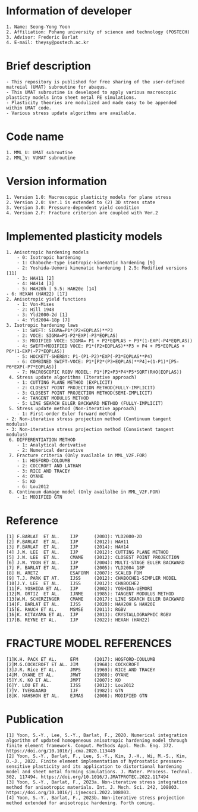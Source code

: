 # Information of developer
    1. Name: Seong-Yong Yoon
    2. Affiliation: Pohang university of science and technology (POSTECH)
    3. Advisor: Frederic Barlat
    4. E-mail: theysy@postech.ac.kr

# Brief description
    - This repository is published for free sharing of the user-defined matreial (UMAT) subroutine for abaqus.
    - This UMAT subroutine is developed to apply various macroscopic plasticty models into sheet metal FE simulations.
    - Plasticity theories are modulized and made easy to be appended within UMAT code.
    - Various stress update algorithms are available.

# Code name
    1. MML_U: UMAT subroutine
    2. MML_V: VUMAT subroutine

# Version information
    1. Version 1.0: Macroscopic plasticity models for plane stress
    2. Version 2.0: Ver.1 is extended to (2) 3D stress state
    3. Version 3.0: Pressure-dependent yield condition
    4. Version 2.F: Fracture criterion are coupled with Ver.2

# Implemented plasticity models
    1. Anisotropic hardening models
        - 0: Isotropic hardening
        - 1: Chaboche-type isotropic-kinematic hardening [9]
        - 2: Yoshida-Uemori kinematic hardening | 2.5: Modified versions [11]
        - 3: HAH11 [2]
        - 4: HAH14 [3]
        - 5: HAH20h | 5.5: HAH20e [14]
	- 6: HEXAH (HAH22) [17]
    2. Anisotropic yield functions
        - 1: Von-Mises
        - 2: Hill 1948
        - 3: Yld2000-2d [1]
        - 4: Yld2004-18p [7]
    3. Isotropic hardening laws 
        - 1: SWIFT: SIGMA=P1*(P2+EQPLAS)**P3
        - 2: VOCE: SIGMA=P1-P2*EXP(-P3*EQPLAS)
        - 3: MODIFIED VOCE: SIGMA= P1 + P2*EQPLAS + P3*(1-EXP(-P4*EQPLAS))
        - 4: SWIFT+MODIFIED VOCE: P1*(P2+EQPLAS)**P3 + P4 + P5*EQPLAS + P6*(1-EXP(-P7*EQPLAS))
        - 5: HOCKETT-SHERBY: P1-(P1-P2)*EXP(-P3*EQPLAS**P4)
        - 6: COMBINED SWIFT-VOCE: P1*[P2*(P3+EQPLAS)**P4]+(1-P1)*[P5-P6*EXP(-P7*EQPLAS)]
        - 7: MACROSCOPIC RGBV MODEL: P1*[P2+P3*P4*P5*SQRT(RHO(EQPLAS))
     4. Stress update algorithms (Iterative approach)
        - 1: CUTTING PLANE METHOD (EXPLICIT)
        - 2: CLOSEST POINT PROJECTION METHOD(FULLY-IMPLICIT)
        - 3: CLOSEST POINT PROJECTION METHOD(SEMI-IMPLICIT)
        - 4: TANGENT MODULUS METHOD
        - 5: LINE SEARCH EULER BACKWARD METHOD (FULLY-IMPLICIT)
     5. Stress update method (Non-iterative approach)
        - 1: First-order Euler forward method
	- 2: Non-iterative stress projection method (Continuum tangent modulus)
	- 3: Non-iterative stress projection method (Consistent tangent modulus)
     6. DIFFERENTIATION METHOD
        - 1: Analytical derivative
        - 2: Numerical derivative
     7. Fracture criteria (Only available in MML_V2F.FOR)
		- 1: HOSFORD-COLOUMB
		- 2: COCCROFT AND LATHAM
		- 3: RICE AND TRACEY
		- 4: OYANE
		- 5: KO
		- 6: Lou2012
     8. Continuum damage model (Only availalbe in MML_V2F.FOR)
		- 1: MODIFIED GTN
# Reference
	[1] F.BARLAT  ET AL.    IJP      (2003): YLD2000-2D
	[2] F.BARLAT  ET AL.    IJP      (2012): HAH11
	[3] F.BARLAT  ET AL.    IJP      (2014): HAH14
	[4] J.W. LEE  ET AL.    IJP      (2012): CUTTING PLANE METHOD
	[5] J.W. LEE  ET AL.    CMAME    (2012): CLOSEST POINT PROJECTION
	[6] J.W. YOON ET AL.    IJP      (2004): MULTI-STAGE EULER BACKWARD
	[7] F. BARLAT ET AL.    IJP      (2005): YLD2004_18P
	[8] H. ARETZ            ESAFORM  (2007): SCALED FDM
	[9] T.J. PARK ET AT.    IJSS     (2012): CHABOCHE1-SIMPLER MODEL
	[10]J.Y. LEE  ET AL.    IJSS     (2012): CHABOCHE2
	[11]F. YOSHIDA ET AL.   IJP      (2002): YOSHIDA-UEMORI
	[12]M. ORTIZ  ET AL.    IJNME    (1985): TANGENT MODULUS METHOD
	[13]W.M. SCHERZINGER    CMAME    (2017): LINE SEARCH EULER BACKWARD
	[14]F. BARLAT ET AL.    IJSS     (2020): HAH20H & HAH20E
	[15]E. RAUCH ET AL.     MSMSE    (2011): RGBV
	[16]K. KITAYAMA ET AL.  IJP      (2013): CRYSTALLOGRAPHIC RGBV
	[17]B. REYNE ET AL.     IJP      (2022): HEXAH (HAH22)
# FRACTURE MODEL REFERENCES
	[1]K.H. PACK ET AL.     EFM      (2017): HOSFORD-COULUMB
	[2]M.G.COCKCROFT ET AL. JIM      (1968): COCKCROFT
	[3]J.R. Rice ET AL.     JMPS     (1969): RICE AND TRACEY
	[4]M. OYANE ET AL.      JMWT     (1980): OYANE
	[5]Y.K. KO ET AL.       JMPT     (2007): KO
	[6]Y. LOU ET AL.        IJSS     (2012): Lou2012
	[7]V. TVERGAARD         IJF      (1982): GTN
	[8]K. NAHSHON ET AL.    EJMAS    (2008): MODIFIED GTN
# Publication
	[1]	Yoon, S.-Y., Lee, S.-Y., Barlat, F., 2020. Numerical integration algorithm of updated homogeneous anisotropic hardening model through finite element framework. Comput. Methods Appl. Mech. Eng. 372. https://doi.org/10.1016/j.cma.2020.113449
	[2]	Yoon, S.-Y., Barlat, F., Lee, S.-Y., Kim, J.-H., Wi, M.-S., Kim, D.-J., 2022. Finite element implementation of hydrostatic pressure-sensitive plasticity and its application to distortional hardening model and sheet metal forming simulations. J. Mater. Process. Technol. 302, 117494. https://doi.org/10.1016/J.JMATPROTEC.2022.117494
	[3]	Yoon, S.-Y., Barlat, F., 2023a. Non-iterative stress integration method for anisotropic materials. Int. J. Mech. Sci. 242, 108003. https://doi.org/10.1016/j.ijmecsci.2022.108003.
	[4]	Yoon, S.-Y., Barlat, F., 2023b. Non-iterative stress projection method extended for anisotropic hardening. Forth coming.

